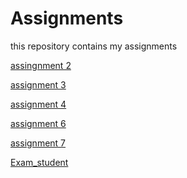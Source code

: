 # Assignments
this repository contains my assignments

[assingnment 2](https://github.com/Mitchelvanrooij2799/Assigments/blob/master/assignment2.ipynb)

[assignment 3](https://github.com/Mitchelvanrooij2799/Assigments/blob/master/assignment3.ipynb)

[assignment 4](https://github.com/Mitchelvanrooij2799/Assignments/blob/master/assignment4%20(1).ipynb)

[assignment 6](https://github.com/Mitchelvanrooij2799/Assignments/blob/master/Graded_assignment1.ipynb)

[assignment 7](https://github.com/Mitchelvanrooij2799/Assignments/blob/master/Graded_assignment_2%20(1).ipynb)

[Exam_student](https://github.com/Mitchelvanrooij2799/Assignments/blob/master/Exam_student.ipynb)
